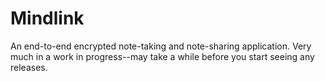 # Mindlink
An end-to-end encrypted note-taking and note-sharing application.
Very much in a work in progress--may take a while before you start seeing any releases.
